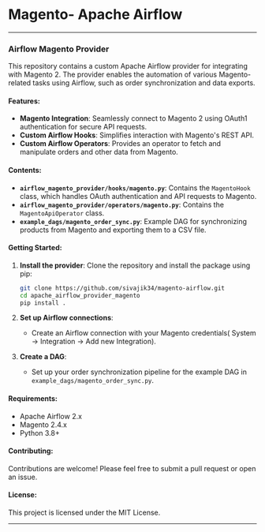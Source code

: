 # Magento- Apache Airflow
---

### **Airflow Magento Provider**

This repository contains a custom Apache Airflow provider for integrating with Magento 2. The provider enables the automation of various Magento-related tasks using Airflow, such as order synchronization and data exports.

#### **Features:**
- **Magento Integration**: Seamlessly connect to Magento 2 using OAuth1 authentication for secure API requests.  
- **Custom Airflow Hooks**: Simplifies interaction with Magento's REST API.
- **Custom Airflow Operators**: Provides an operator to fetch and manipulate orders and other data from Magento.

#### **Contents:**
- **`airflow_magento_provider/hooks/magento.py`**: Contains the `MagentoHook` class, which handles OAuth authentication and API requests to Magento.
- **`airflow_magento_provider/operators/magento.py`**: Contains the `MagentoApiOperator` class.
- **`example_dags/magento_order_sync.py`**: Example DAG for synchronizing products from Magento and exporting them to a CSV file.

#### **Getting Started:**
1. **Install the provider**:
   Clone the repository and install the package using pip:
   ```bash
   git clone https://github.com/sivajik34/magento-airflow.git
   cd apache_airflow_provider_magento
   pip install .
   ```

2. **Set up Airflow connections**:
   - Create an Airflow connection with your Magento credentials( System -> Integration -> Add new Integration).

3. **Create a DAG**:
   - Set up your order synchronization pipeline for the example DAG in `example_dags/magento_order_sync.py`.

#### **Requirements:**
- Apache Airflow 2.x
- Magento 2.4.x
- Python 3.8+

#### **Contributing:**
Contributions are welcome! Please feel free to submit a pull request or open an issue.

#### **License:**
This project is licensed under the MIT License.

---
